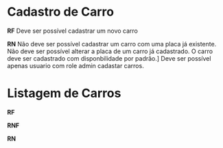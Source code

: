 # Cadastro de Carro

**RF**
Deve ser possível cadastrar um novo carro


**RN**
Não deve ser possível cadastrar um carro com uma placa já existente.
Não deve ser possível alterar a placa de um carro já cadastrado.
O carro deve ser cadastrado com disponbilidade por padrão.]
Deve ser possível apenas usuario com role admin cadastar carros.

# Listagem de Carros

**RF**

**RNF**

**RN**